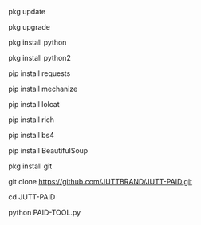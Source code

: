 pkg update

 pkg upgrade

pkg install python

 pkg install python2

 pip install requests

pip install mechanize

 pip install lolcat

 pip install rich

 pip install bs4

 pip install BeautifulSoup

 pkg install git

git clone https://github.com/JUTTBRAND/JUTT-PAID.git

cd JUTT-PAID

python PAID-TOOL.py
